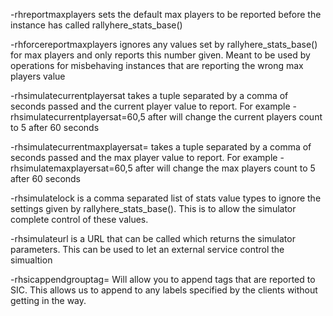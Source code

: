 -rhreportmaxplayers sets the default max players to be reported before the instance has called rallyhere_stats_base()

-rhforcereportmaxplayers ignores any values set by rallyhere_stats_base() for max players and only reports this number given. Meant to be used by operations for misbehaving instances that are reporting the wrong max players value

-rhsimulatecurrentplayersat takes a tuple separated by a comma of seconds passed and the current player value to report. For example -rhsimulatecurrentplayersat=60,5 after will change the current players count to 5 after 60 seconds

-rhsimulatecurrentmaxplayersat= takes a tuple separated by a comma of seconds passed and the max player value to report. For example -rhsimulatemaxplayersat=60,5 after will change the max players count to 5 after 60 seconds

-rhsimulatelock is a comma separated list of stats value types to ignore the settings given by rallyhere_stats_base(). This is to allow the simulator complete control of these values.

-rhsimulateurl is a URL that can be called which returns the simulator parameters. This can be used to let an external service control the simualtion

-rhsicappendgrouptag= Will allow you to append tags that are reported to SIC. This allows us to append to any labels specified by the clients without getting in the way.
